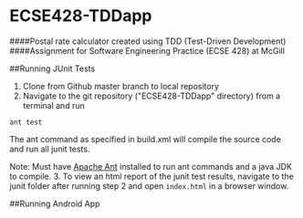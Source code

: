 # ECSE428-TDDapp
####Postal rate calculator created using TDD (Test-Driven Development)
####Assignment for Software Engineering Practice (ECSE 428) at McGill

##Running JUnit Tests

 1.	Clone from Github master branch to local repository
 2.	Navigate to the git repository ("ECSE428-TDDapp" directory) from a terminal and run 
 
 ```ant test``` 

 The ant command as specified in build.xml will compile the source code and run all junit tests.

 Note: Must have [Apache Ant](https://ant.apache.org/bindownload.cgi) installed to run ant commands and a java JDK to compile.
 3.	To view an html report of the junit test results, navigate to the junit folder after running step 2 and open `index.html` in a browser window. 




##Running Android App